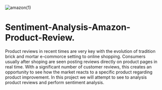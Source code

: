 ![amazon(1)](https://github.com/cwiredu1/Sentiment-Analysis-of-Amazon-Product-Review/assets/121901813/d4fd9b58-e5f4-4b02-878b-4bd48d97739c)
# Sentiment-Analysis-Amazon-Product-Review.
Product reviews in recent times are very key with the evolution of tradition brick and mortar e-commorce setting to online shopping. Consumers usually after shoping are seen posting reviews directly on product pages in real time. With a significant number of customer reviews, this creates an opportunity to see how the market reacts to a specific product regarding product improvement. In this project we will attempt to see to analysis product reviews and perform sentiment analysis.
